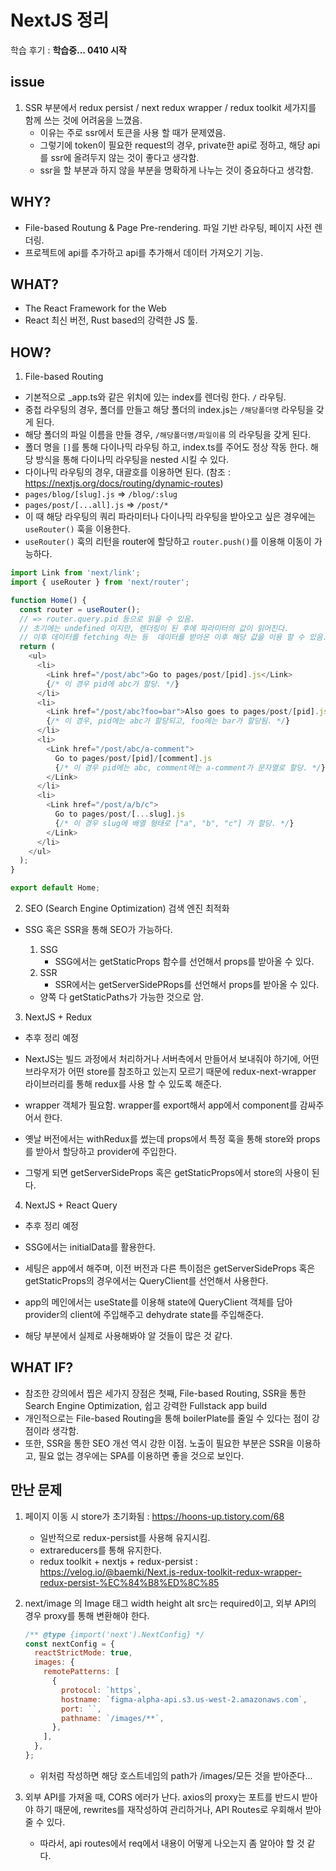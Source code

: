 # NextJS 정리

학습 후기 : **학습중... 0410 시작**

## issue

1. SSR 부분에서 redux persist / next redux wrapper / redux toolkit 세가지를 함께 쓰는 것에 어려움을 느꼈음.
   - 이유는 주로 ssr에서 토큰을 사용 할 때가 문제였음.
   - 그렇기에 token이 필요한 request의 경우, private한 api로 정하고, 해당 api를 ssr에 올려두지 않는 것이 좋다고 생각함.
   - ssr을 할 부분과 하지 않을 부분을 명확하게 나누는 것이 중요하다고 생각함.

## WHY?

- File-based Routung & Page Pre-rendering. 파일 기반 라우팅, 페이지 사전 렌더링.
- 프로젝트에 api를 추가하고 api를 추가해서 데이터 가져오기 기능.

## WHAT?

- The React Framework for the Web
- React 최신 버전, Rust based의 강력한 JS 툴.

## HOW?

1. File-based Routing

- 기본적으로 \_app.ts와 같은 위치에 있는 index를 렌더링 한다. `/` 라우팅.
- 중첩 라우팅의 경우, 폴더를 만들고 해당 폴더의 index.js는 `/해당폴더명` 라우팅을 갖게 된다.
- 해당 폴더의 파일 이름을 만들 경우, `/해당폴더명/파일이름` 의 라우팅을 갖게 된다.
- 폴더 명을 `[]`를 통해 다이나믹 라우팅 하고, index.ts를 주어도 정상 작동 한다. 해당 방식을 통해 다이나믹 라우팅을 nested 시킬 수 있다.
- 다이나믹 라우팅의 경우, 대괄호를 이용하면 된다. (참조 : https://nextjs.org/docs/routing/dynamic-routes)
- `pages/blog/[slug].js` => `/blog/:slug`
- `pages/post/[...all].js` => `/post/*`
- 이 때 해당 라우팅의 쿼리 파라미터나 다이나믹 라우팅을 받아오고 싶은 경우에는 `useRouter()` 훅을 이용한다.
- `useRouter()` 훅의 리턴을 router에 할당하고 `router.push()`를 이용해 이동이 가능하다.

```js
import Link from 'next/link';
import { useRouter } from 'next/router';

function Home() {
  const router = useRouter();
  // => router.query.pid 등으로 읽을 수 있음.
  // 초기에는 undefined 이지만, 렌더링이 된 후에 파라미터의 값이 읽어진다.
  // 이후 데이터를 fetching 하는 등  데이터를 받아온 이후 해당 값을 이용 할 수 있음.
  return (
    <ul>
      <li>
        <Link href="/post/abc">Go to pages/post/[pid].js</Link>
        {/* 이 경우 pid에 abc가 할당. */}
      </li>
      <li>
        <Link href="/post/abc?foo=bar">Also goes to pages/post/[pid].js</Link>
        {/* 이 경우, pid에는 abc가 할당되고, foo에는 bar가 할당됨. */}
      </li>
      <li>
        <Link href="/post/abc/a-comment">
          Go to pages/post/[pid]/[comment].js
          {/* 이 경우 pid에는 abc, comment에는 a-comment가 문자열로 할당. */}
        </Link>
      </li>
      <li>
        <Link href="/post/a/b/c">
          Go to pages/post/[...slug].js
          {/* 이 경우 slug에 배열 형태로 ["a", "b", "c"] 가 할당. */}
        </Link>
      </li>
    </ul>
  );
}

export default Home;
```

2. SEO (Search Engine Optimization) 검색 엔진 최적화

- SSG 혹은 SSR을 통해 SEO가 가능하다.

  1. SSG
     - SSG에서는 getStaticProps 함수를 선언해서 props를 받아올 수 있다.
  2. SSR
     - SSR에서는 getServerSidePRops를 선언해서 props를 받아올 수 있다.

  - 양쪽 다 getStaticPaths가 가능한 것으로 암.

3. NextJS + Redux

- 추후 정리 예정

- NextJS는 빌드 과정에서 처리하거나 서버측에서 만들어서 보내줘야 하기에, 어떤 브라우저가 어떤 store를 참조하고 있는지 모르기 때문에 redux-next-wrapper 라이브러리를 통해 redux를 사용 할 수 있도록 해준다.
- wrapper 객체가 필요함. wrapper를 export해서 app에서 component를 감싸주어서 한다.
- 옛날 버전에서는 withRedux를 썼는데 props에서 특정 훅을 통해 store와 props를 받아서 할당하고 provider에 주입한다.
- 그렇게 되면 getServerSideProps 혹은 getStaticProps에서 store의 사용이 된다.

4. NextJS + React Query

- 추후 정리 예정

- SSG에서는 initialData를 활용한다.
- 세팅은 app에서 해주며, 이전 버전과 다른 특이점은 getServerSideProps 혹은 getStaticProps의 경우에서는 QueryClient를 선언해서 사용한다.
- app의 메인에서는 useState를 이용해 state에 QueryClient 객체를 담아 provider의 client에 주입해주고 dehydrate state를 주입해준다.
- 해당 부분에서 실제로 사용해봐야 알 것들이 많은 것 같다.

## WHAT IF?

- 참조한 강의에서 찝은 세가지 장점은 첫째, File-based Routing, SSR을 통한 Search Engine Optimization, 쉽고 강력한 Fullstack app build
- 개인적으로는 File-based Routing을 통해 boilerPlate를 줄일 수 있다는 점이 강점이라 생각함.
- 또한, SSR을 통한 SEO 개선 역시 강한 이점. 노출이 필요한 부분은 SSR을 이용하고, 필요 없는 경우에는 SPA를 이용하면 좋을 것으로 보인다.

## 만난 문제

1. 페이지 이동 시 store가 초기화됨 : https://hoons-up.tistory.com/68

   - 일반적으로 redux-persist를 사용해 유지시킴.
   - extrareducers를 통해 유지한다.
   - redux toolkit + nextjs + redux-persist : https://velog.io/@baemki/Next.js-redux-toolkit-redux-wrapper-redux-persist-%EC%84%B8%ED%8C%85

2. next/image 의 Image 태그 width height alt src는 required이고, 외부 API의 경우 proxy를 통해 변환해야 한다.

   ```js
   /** @type {import('next').NextConfig} */
   const nextConfig = {
     reactStrictMode: true,
     images: {
       remotePatterns: [
         {
           protocol: `https`,
           hostname: `figma-alpha-api.s3.us-west-2.amazonaws.com`,
           port: ``,
           pathname: `/images/**`,
         },
       ],
     },
   };
   ```

   - 위처럼 작성하면 해당 호스트네임의 path가 /images/모든 것을 받아준다...

3. 외부 API를 가져올 때, CORS 에러가 난다. axios의 proxy는 포트를 반드시 받아야 하기 때문에, rewrites를 재작성하여 관리하거나, API Routes로 우회해서 받아줄 수 있다.
   - 따라서, api routes에서 req에서 내용이 어떻게 나오는지 좀 알아야 할 것 같다.
